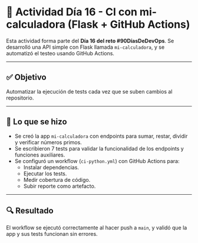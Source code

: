 # 🧪 Actividad Día 16 - CI con mi-calculadora (Flask + GitHub Actions)

Esta actividad forma parte del **Día 16 del reto #90DíasDeDevOps**. Se desarrolló una API simple con Flask llamada `mi-calculadora`, y se automatizó el testeo usando GitHub Actions.

---

## ✅ Objetivo

Automatizar la ejecución de tests cada vez que se suben cambios al repositorio.

---

## 📌 Lo que se hizo

- Se creó la app `mi-calculadora` con endpoints para sumar, restar, dividir y verificar números primos.
- Se escribieron 7 tests para validar la funcionalidad de los endpoints y funciones auxiliares.
- Se configuró un workflow (`ci-python.yml`) con GitHub Actions para:
  - Instalar dependencias.
  - Ejecutar los tests.
  - Medir cobertura de código.
  - Subir reporte como artefacto.

---

## 🔍 Resultado

El workflow se ejecutó correctamente al hacer push a `main`, y validó que la app y sus tests funcionan sin errores.

